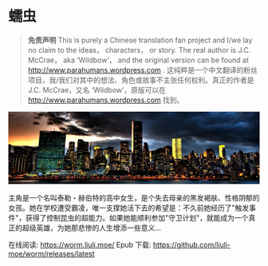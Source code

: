 # 蠕虫

> **免责声明**
> This is purely a Chinese translation fan project and I/we lay no claim to the ideas， characters， or story. The real author is J.C. McCrae， aka ‘Wildbow’， and the original version can be found at <http://www.parahumans.wordpress.com> .
> 这纯粹是一个中文翻译的粉丝项目，我/我们对其中的想法、角色或故事不主张任何权利。真正的作者是 J.C. McCrae，又名 ‘Wildbow’，原版可以在 <http://www.parahumans.wordpress.com> 找到。

![banner](./static/banner.png)

主角是一个名叫泰勒・赫伯特的高中女生，是个失去母亲的黑发褐肤、性格阴郁的女孩。她在学校遭受霸凌，唯一支撑她活下去的希望是：不久前她经历了"触发事件"，获得了控制昆虫的超能力。如果她能顺利参加"守卫计划"，就能成为一个真正的超级英雄，为她那悲惨的人生增添一些意义...

在线阅读: <https://worm.liuli.moe/>
Epub 下载: <https://github.com/liuli-moe/worm/releases/latest>
